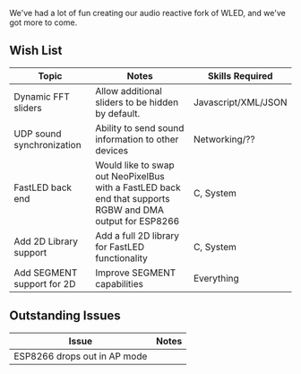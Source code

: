 We've had a lot of fun creating our audio reactive fork of WLED, and we've got more to come.

## Wish List
| Topic  | Notes | Skills Required |
| ------------- | ------------- |-- |
| Dynamic FFT sliders  | Allow additional sliders to be hidden by default.  | Javascript/XML/JSON |
| UDP sound synchronization  | Ability to send sound information to other devices  | Networking/?? |
| FastLED back end | Would like to swap out NeoPixelBus with a FastLED back end that supports RGBW and DMA output for ESP8266 | C, System |
| Add 2D Library support | Add a full 2D library for FastLED functionality | C, System |
| Add SEGMENT support for 2D | Improve SEGMENT capabilities | Everything |



## Outstanding Issues
| Issue  | Notes |
| ------------- | ------------- |
| ESP8266 drops out in AP mode  |   |

